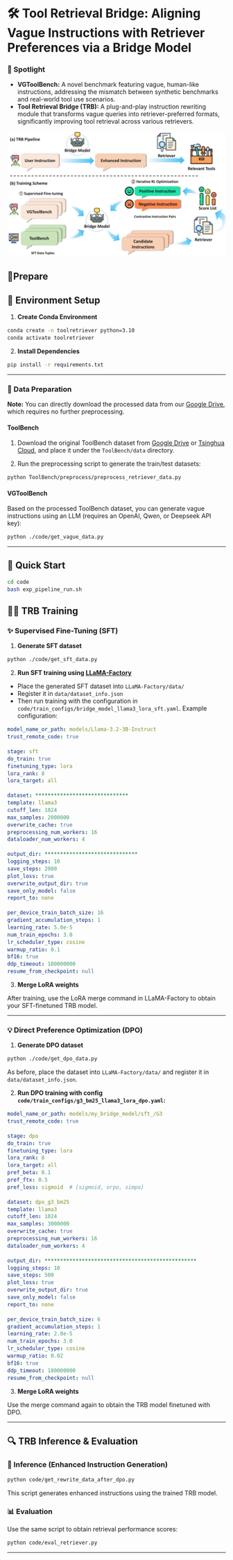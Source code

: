 
# 🛠️ Tool Retrieval Bridge: Aligning Vague Instructions with Retriever Preferences via a Bridge Model




### 🌟 Spotlight

* **VGToolBench:** A novel benchmark featuring vague, human-like instructions, addressing the mismatch between synthetic benchmarks and real-world tool use scenarios.
* **Tool Retrieval Bridge (TRB):** A plug-and-play instruction rewriting module that transforms vague queries into retriever-preferred formats, significantly improving tool retrieval across various retrievers.

<p align="center">
  <img src="assets/framework.jpg" width="600">
</p>


## 🛒Prepare

## 🔧 Environment Setup

1. **Create Conda Environment**

```bash
conda create -n toolretriever python=3.10
conda activate toolretriever
```

2. **Install Dependencies**

```bash
pip install -r requirements.txt
```

---
### 📂 Data Preparation

**Note:** You can directly download the processed data from our [Google Drive](https://drive.google.com/drive/folders/1xd7nQEodULkk-XHsNnf9PwnU9Vpsx-8I), which requires no further preprocessing.

#### ToolBench

1. Download the original ToolBench dataset from [Google Drive](https://drive.google.com/drive/folders/1yBUQ732mPu-KclJnuQELEhtKakdXFc3J) or [Tsinghua Cloud](https://cloud.tsinghua.edu.cn/f/c9e50625743b40bfbe10/), and place it under the `ToolBench/data` directory.

2. Run the preprocessing script to generate the train/test datasets:

```bash
python ToolBench/preprocess/preprocess_retriever_data.py
```

#### VGToolBench

Based on the processed ToolBench dataset, you can generate vague instructions using an LLM (requires an OpenAI, Qwen, or Deepseek API key):

```bash
python ./code/get_vague_data.py
```

---


## 🚀 Quick Start
```bash
cd code
bash exp_pipeline_run.sh

```



## 🏋️‍♂️ TRB Training

### ✨ Supervised Fine-Tuning (SFT)

1. **Generate SFT dataset**

```bash
python ./code/get_sft_data.py
```

2. **Run SFT training using [LLaMA-Factory](https://github.com/hiyouga/LLaMA-Factory)**

* Place the generated SFT dataset into `LLaMA-Factory/data/`
* Register it in `data/dataset_info.json`
* Then run training with the configuration in `code/train_configs/bridge_model_llama3_lora_sft.yaml`. Example configuration:



```yaml
model_name_or_path: models/Llama-3.2-3B-Instruct
trust_remote_code: true

stage: sft
do_train: true
finetuning_type: lora
lora_rank: 8
lora_target: all

dataset: ******************************
template: llama3
cutoff_len: 1024
max_samples: 2000000
overwrite_cache: true
preprocessing_num_workers: 16
dataloader_num_workers: 4

output_dir: ******************************
logging_steps: 10
save_steps: 2000
plot_loss: true
overwrite_output_dir: true
save_only_model: false
report_to: none

per_device_train_batch_size: 16
gradient_accumulation_steps: 1
learning_rate: 5.0e-5
num_train_epochs: 3.0
lr_scheduler_type: cosine
warmup_ratio: 0.1
bf16: true
ddp_timeout: 180000000
resume_from_checkpoint: null
```


3. **Merge LoRA weights**

After training, use the LoRA merge command in LLaMA-Factory to obtain your SFT-finetuned TRB model.

---

### 💡 Direct Preference Optimization (DPO)

1. **Generate DPO dataset**

```bash
python ./code/get_dpo_data.py
```

As before, place the dataset into `LLaMA-Factory/data/` and register it in `data/dataset_info.json`.

2. **Run DPO training with config `code/train_configs/g3_bm25_llama3_lora_dpo.yaml`:**



```yaml
model_name_or_path: models/my_bridge_model/sft_/G3
trust_remote_code: true

stage: dpo
do_train: true
finetuning_type: lora
lora_rank: 8
lora_target: all
pref_beta: 0.1
pref_ftx: 0.5
pref_loss: sigmoid  # [sigmoid, orpo, simpo]

dataset: dpo_g3_bm25
template: llama3
cutoff_len: 1024
max_samples: 3000000
overwrite_cache: true
preprocessing_num_workers: 16
dataloader_num_workers: 4

output_dir: *************************************************
logging_steps: 10
save_steps: 500
plot_loss: true
overwrite_output_dir: true
save_only_model: false
report_to: none

per_device_train_batch_size: 6
gradient_accumulation_steps: 1
learning_rate: 2.0e-5
num_train_epochs: 3.0
lr_scheduler_type: cosine
warmup_ratio: 0.02
bf16: true
ddp_timeout: 180000000
resume_from_checkpoint: null
```



3. **Merge LoRA weights**

Use the merge command again to obtain the TRB model finetuned with DPO.

---

## 🔍 TRB Inference & Evaluation

### 🔁 Inference (Enhanced Instruction Generation)

```bash
python code/get_rewrite_data_after_dpo.py
```

This script generates enhanced instructions using the trained TRB model.

### 📊 Evaluation

Use the same script to obtain retrieval performance scores:

```bash
python code/eval_retriever.py
```

---

